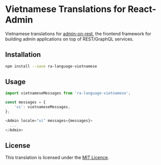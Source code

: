 # Vietnamese Translations for React-Admin

Vietnamese translations for [admin-on-rest](https://github.com/marmelab/admin-on-rest), the frontend framework for building admin applications on top of REST/GraphQL services.

## Installation

```sh
npm install --save ra-language-vietnamese
```

## Usage

```js
import vietnameseMessages from 'ra-language-vietnamese';

const messages = {
    'vi': vietnameseMessages,
};

<Admin locale="vi" messages={messages}>
  ...
</Admin>
```

## License

This translation is licensed under the [MIT Licence](LICENSE).